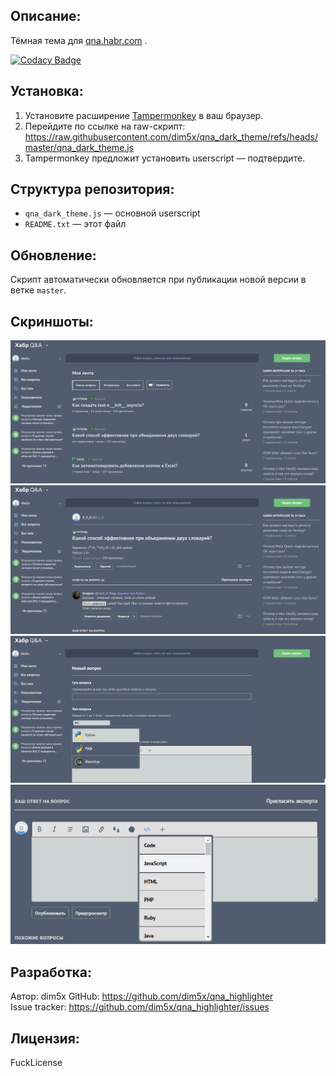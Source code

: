Описание:
----------

Тёмная тема для [qna.habr.com](https://qna.habr.com) .

[![Codacy Badge](https://app.codacy.com/project/badge/Grade/9fc0944ac59843a296009733ffe23178)](https://app.codacy.com/gh/dim5x/qna_dark_theme/dashboard?utm_source=gh&utm_medium=referral&utm_content=&utm_campaign=Badge_grade)

Установка:
----------

1. Установите расширение [Tampermonkey](https://www.tampermonkey.net/) в ваш браузер.
2. Перейдите по ссылке на raw-скрипт:  
   <https://raw.githubusercontent.com/dim5x/qna_dark_theme/refs/heads/master/qna_dark_theme.js>  
3. Tampermonkey предложит установить userscript — подтвердите.

Структура репозитория:
-----------------------

- `qna_dark_theme.js` — основной userscript
- `README.txt` — этот файл

Обновление:
-----------

Скрипт автоматически обновляется при публикации новой версии в ветке `master`.

Скриншоты:
-----------

![qna_dark_theme_1.png](screenshots%2Fqna_dark_theme_1.png)
![qna_dark_theme_2.png](screenshots%2Fqna_dark_theme_2.png)
![qna_dark_theme_3.png](screenshots%2Fqna_dark_theme_3.png)
![qna_dark_theme_4.png](screenshots%2Fqna_dark_theme_4.png)

Разработка:
-----------

Автор: dim5x
GitHub: <https://github.com/dim5x/qna_highlighter>  
Issue tracker: <https://github.com/dim5x/qna_highlighter/issues>

Лицензия:
---------

FuckLicense
